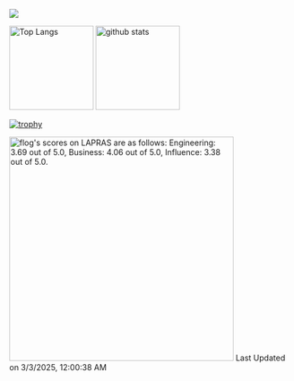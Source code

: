 ![](https://komarev.com/ghpvc/?username=kazukidddd)

<!-- (https://zenn.dev/a_ichi1/articles/0411396e6b887d) -->
<p align="left"> 
  <img alt="Top Langs" height="150px" src="https://github-readme-stats.vercel.app/api/top-langs/?username=kazukidddd&layout=compact&show_icons=true&theme=onedark" />
  <img alt="github stats" height="150px" src="https://github-readme-stats.vercel.app/api?username=kazukidddd&theme=onedark&show_icons=ture" />
</p>

[![trophy](https://github-profile-trophy.vercel.app/?username=kazukidddd&theme=onedark&column=7)](https://github.com/ryo-ma/github-profile-trophy)

<!--START_SECTION:lapras-card-->
<p ><a href="https://lapras.com/public/flog" target="_blank" rel="noopener noreferrer"><img alt="flog's scores on LAPRAS are as follows: Engineering: 3.69 out of 5.0, Business: 4.06 out of 5.0, Influence: 3.38 out of 5.0." src="https://lapras-card-generator.vercel.app/api/svg?e=3.69&b=4.06&i=3.38&b1=%23232323&b2=%236d6d6d&i1=%23212121&i2=%23818181&l=en" width="400" ></a>  
Last Updated on 3/3/2025, 12:00:38 AM</p>
<!--END_SECTION:lapras-card-->
